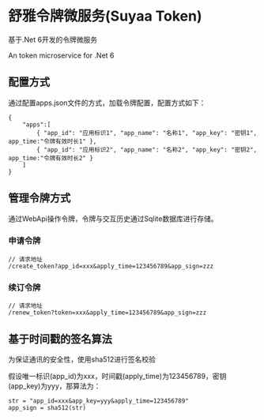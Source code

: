# 舒雅令牌微服务(Suyaa Token)

基于.Net 6开发的令牌微服务

An token microservice for .Net 6

## 配置方式

通过配置apps.json文件的方式，加载令牌配置，配置方式如下：

```
{
    "apps":[
        { "app_id": "应用标识1", "app_name": "名称1", "app_key": "密钥1", app_time:"令牌有效时长1" },
        { "app_id": "应用标识2", "app_name": "名称2", "app_key": "密钥2", app_time:"令牌有效时长2" }
    ]
}
```

## 管理令牌方式

通过WebApi操作令牌，令牌与交互历史通过Sqlite数据库进行存储。

### 申请令牌

```
// 请求地址
/create_token?app_id=xxx&apply_time=123456789&app_sign=zzz
```

### 续订令牌

```
// 请求地址
/renew_token?token=xxx&apply_time=123456789&app_sign=zzz
```

## 基于时间戳的签名算法

为保证通讯的安全性，使用sha512进行签名校验

假设唯一标识(app_id)为xxx，时间戳(apply_time)为123456789，密钥(app_key)为yyy，那算法为：

```
str = "app_id=xxx&app_key=yyy&apply_time=123456789"
app_sign = sha512(str)
```


